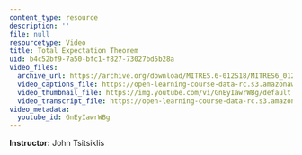 ```yaml
---
content_type: resource
description: ''
file: null
resourcetype: Video
title: Total Expectation Theorem
uid: b4c52bf9-7a50-bfc1-f827-73027bd5b28a
video_files:
  archive_url: https://archive.org/download/MITRES.6-012S18/MITRES6_012S18_L06-05_300k.mp4
  video_captions_file: https://open-learning-course-data-rc.s3.amazonaws.com/res-6-012-introduction-to-probability-spring-2018/a519304f112a55f5862e796edfc05471_GnEyIawrWBg.vtt
  video_thumbnail_file: https://img.youtube.com/vi/GnEyIawrWBg/default.jpg
  video_transcript_file: https://open-learning-course-data-rc.s3.amazonaws.com/res-6-012-introduction-to-probability-spring-2018/db6c596edbb7c0412e5b1aa9461ac127_GnEyIawrWBg.pdf
video_metadata:
  youtube_id: GnEyIawrWBg
---
```


**Instructor:** John Tsitsiklis
